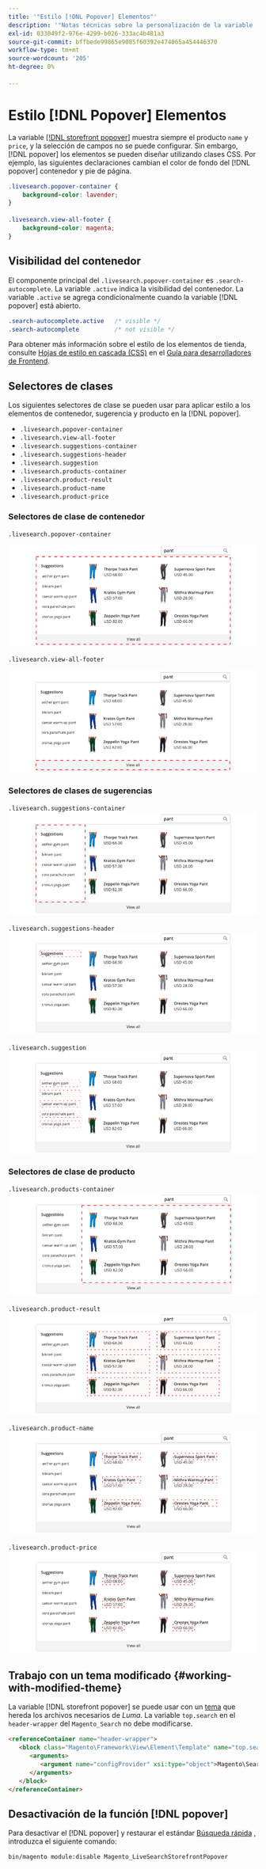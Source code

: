 ```yaml
---
title: '"Estilo [!DNL Popover] Elementos"'
description: '"Notas técnicas sobre la personalización de la variable [!DNL Live Search storefront popover]"'
exl-id: 033049f2-976e-4299-b026-333ac4b481a3
source-git-commit: bffbede99865e9085f60392e474065a454446370
workflow-type: tm+mt
source-wordcount: '205'
ht-degree: 0%

---
```


# Estilo [!DNL Popover] Elementos

La variable [[!DNL storefront popover]](storefront-popover.md) muestra siempre el producto `name` y `price`, y la selección de campos no se puede configurar. Sin embargo, [!DNL popover] los elementos se pueden diseñar utilizando clases CSS. Por ejemplo, las siguientes declaraciones cambian el color de fondo del [!DNL popover] contenedor y pie de página.

```css
.livesearch.popover-container {
    background-color: lavender;
}

.livesearch.view-all-footer {
    background-color: magenta;
}
```

## Visibilidad del contenedor

El componente principal del `.livesearch.popover-container` es `.search-autocomplete`.  La variable `.active` indica la visibilidad del contenedor. La variable `.active` se agrega condicionalmente cuando la variable [!DNL popover] está abierto.

```css
.search-autocomplete.active   /* visible */
.search-autocomplete          /* not visible */
```

Para obtener más información sobre el estilo de los elementos de tienda, consulte [Hojas de estilo en cascada (CSS)](https://devdocs.magento.com/guides/v2.4/frontend-dev-guide/css-topics/css-overview.html) en el [Guía para desarrolladores de Frontend](https://devdocs.magento.com/guides/v2.4/frontend-dev-guide/bk-frontend-dev-guide.html).

## Selectores de clases

Los siguientes selectores de clase se pueden usar para aplicar estilo a los elementos de contenedor, sugerencia y producto en la [!DNL popover].

* `.livesearch.popover-container`
* `.livesearch.view-all-footer`
* `.livesearch.suggestions-container`
* `.livesearch.suggestions-header`
* `.livesearch.suggestion`
* `.livesearch.products-container`
* `.livesearch.product-result`
* `.livesearch.product-name`
* `.livesearch.product-price`

### Selectores de clase de contenedor

`.livesearch.popover-container`

![[!DNL Popover] container](assets/livesearch-popover-container.png)

`.livesearch.view-all-footer`

![Ver todo el pie de página](assets/livesearch-view-all-footer.png)

### Selectores de clases de sugerencias

`.livesearch.suggestions-container`
![Contenedor de sugerencias](assets/livesearch-suggestions-container.png)

`.livesearch.suggestions-header`
![Encabezado Sugerencias](assets/livesearch-suggestions-header.png)

`.livesearch.suggestion`
![Sugerencia](assets/livesearch-suggestion.png)

### Selectores de clase de producto

`.livesearch.products-container`
![Contenedor de producto](assets/livesearch-product-container.png)

`.livesearch.product-result`
![Resultado del producto](assets/livesearch-product-result.png)

`.livesearch.product-name`
![Nombre del producto](assets/livesearch-product-name.png)

`.livesearch.product-price`
![Precio del producto](assets/livesearch-product-price.png)

## Trabajo con un tema modificado {#working-with-modified-theme}

La variable [!DNL storefront popover] se puede usar con un [tema](https://devdocs.magento.com/guides/v2.3/frontend-dev-guide/themes/theme-overview.html) que hereda los archivos necesarios de *Luma*. La variable `top.search` en el `header-wrapper` del `Magento_Search` no debe modificarse.

```html
<referenceContainer name="header-wrapper">
   <block class="Magento\Framework\View\Element\Template" name="top.search" as="topSearch" template="Magento_Search::form.mini.phtml">
      <arguments>
         <argument name="configProvider" xsi:type="object">Magento\Search\ViewModel\ConfigProvider</argument>
      </arguments>
   </block>
</referenceContainer>
```

## Desactivación de la función [!DNL popover]

Para desactivar el [!DNL popover] y restaurar el estándar [Búsqueda rápida](https://docs.magento.com/user-guide/catalog/search-quick.html) , introduzca el siguiente comando:

```bash
bin/magento module:disable Magento_LiveSearchStorefrontPopover
```
